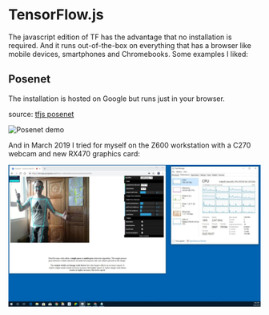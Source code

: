 # TensorFlow.js

The javascript edition of TF has the advantage that no installation is required. And it runs out-of-the-box on everything that has a browser like mobile devices, smartphones and Chromebooks. Some examples I liked:

## Posenet

The installation is hosted on Google but runs just in your browser.

source: [tfjs posenet](https://github.com/tensorflow/tfjs-models/tree/master/posenet)

![Posenet demo](https://raw.githubusercontent.com/tensorflow/tfjs-models/master/posenet/demos/camera.gif)

And in March 2019 I tried for myself on the Z600 workstation with a C270 webcam and new RX470 graphics card:

![The Park](posenet/2019-03_thepark.jpg)
